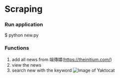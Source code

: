 # Scraping
### Run application
$ python new.py
### Functions
1. add all news from 端傳媒(https://theinitium.com/)
2. view the news 
3. search new with the keyword
![Image of Yaktocat]()
